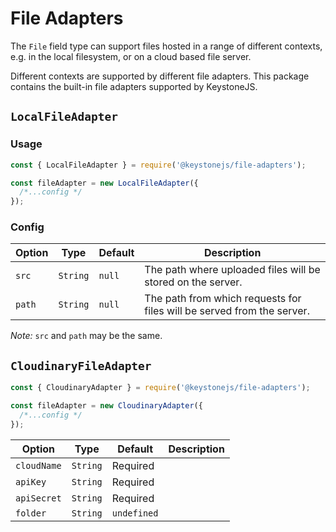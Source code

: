 <!--[meta]
section: api
subSection: field-adapters
title: File Adapters
[meta]-->

# File Adapters

The `File` field type can support files hosted in a range of different contexts, e.g. in the local filesystem, or on a cloud based file server.

Different contexts are supported by different file adapters. This package contains the built-in file adapters supported by KeystoneJS.

## `LocalFileAdapter`

### Usage

```javascript
const { LocalFileAdapter } = require('@keystonejs/file-adapters');

const fileAdapter = new LocalFileAdapter({
  /*...config */
});
```

### Config

| Option | Type     | Default | Description                                                            |
| ------ | -------- | ------- | ---------------------------------------------------------------------- |
| `src`  | `String` | `null`  | The path where uploaded files will be stored on the server.            |
| `path` | `String` | `null`  | The path from which requests for files will be served from the server. |

_Note:_ `src` and `path` may be the same.

## `CloudinaryFileAdapter`

```javascript
const { CloudinaryAdapter } = require('@keystonejs/file-adapters');

const fileAdapter = new CloudinaryAdapter({
  /*...config */
});
```

| Option      | Type     | Default     | Description |
| ----------- | -------- | ----------- | ----------- |
| `cloudName` | `String` | Required    |             |
| `apiKey`    | `String` | Required    |             |
| `apiSecret` | `String` | Required    |             |
| `folder`    | `String` | `undefined` |             |
